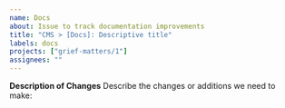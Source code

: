 ```yaml
---
name: Docs
about: Issue to track documentation improvements
title: "CMS > [Docs]: Descriptive title"
labels: docs
projects: ["grief-matters/1"]
assignees: ""
---
```


**Description of Changes**
Describe the changes or additions we need to make:
